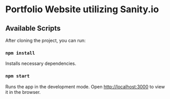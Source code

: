 # Portfolio Website utilizing Sanity.io

## Available Scripts

After cloning the project, you can run:

### `npm install`

Installs necessary dependencies.

### `npm start`

Runs the app in the development mode.
Open [http://localhost:3000](http://localhost:3000) to view it in the browser.
